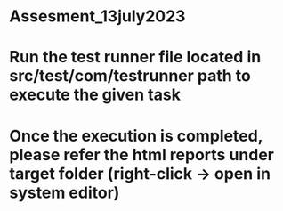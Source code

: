 # Assesment_13july2023
# Run the test runner file located in src/test/com/testrunner path to execute the given task
# Once the execution is completed, please refer the html reports under target folder (right-click -> open in system editor)
